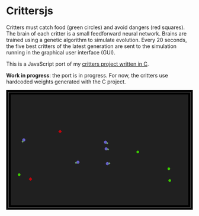 # Crittersjs #

Critters must catch food (green circles) and avoid dangers (red squares). The 
brain of each critter is a small feedforward neural network. Brains are trained 
using a genetic algorithm to simulate evolution. Every 20 seconds, the five 
best critters of the latest generation are sent to the simulation running in 
the graphical user interface (GUI).

This is a JavaScript port of my [critters project written in C](https://github.com/phaubertin/critters).

**Work in progress**: the port is in progress. For now, the critters use hardcoded
weights generated with the C project.

![Screenshot](https://raw.githubusercontent.com/phaubertin/crittersjs/master/doc/screenshot.png)
